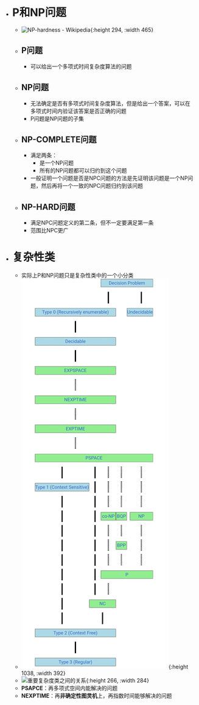 - # P和NP问题
	- ![NP-hardness - Wikipedia](https://upload.wikimedia.org/wikipedia/commons/a/a0/P_np_np-complete_np-hard.svg){:height 294, :width 465}
	- ## P问题
		- 可以给出一个多项式时间复杂度算法的问题
	- ## NP问题
		- 无法确定是否有多项式时间复杂度算法，但是给出一个答案，可以在多项式时间内验证该答案是否正确的问题
		- P问题是NP问题的子集
	- ## NP-COMPLETE问题
		- 满足两条：
			- 是一个NP问题
			- 所有的NP问题都可以归约到这个问题
		- 一般证明一个问题是否是NPC问题的方法是先证明该问题是一个NP问题，然后再将一个一致的NPC问题归约到该问题
	- ## NP-HARD问题
		- 满足NPC问题定义的第二条，但不一定要满足第一条
		- 范围比NPC更广
- # 复杂性类
	- 实际上P和NP问题只是复杂性类中的一个小分类
	- ![Screenshot_20221205_202227_Samsung Internet.jpg](../assets/Screenshot_20221205_202227_Samsung_Internet_1670242992993_0.jpg){:height 1038, :width 392}
	- ![重要复杂度类之间的关系](https://upload.wikimedia.org/wikipedia/commons/thumb/6/6e/Complexity_subsets_pspace.svg/1024px-Complexity_subsets_pspace.svg.png){:height 266, :width 284}
	- **PSAPCE**：再多项式空间内能解决的问题
	- **NEXPTIME**：再**非确定性图灵机**上，再指数时间能够解决的问题